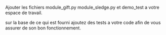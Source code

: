 Ajouter les fichiers module_gift.py module_sledge.py et demo_test a votre espace de travail.

sur la base de ce qui est fourni ajoutez des tests a votre code afin de vous assurer de son bon fonctionnement.

